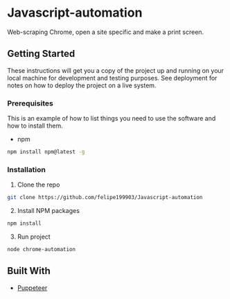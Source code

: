 # Javascript-automation

Web-scraping Chrome, open a site specific and make a print screen.

## Getting Started

These instructions will get you a copy of the project up and running on your local machine for development and testing purposes. See deployment for notes on how to deploy the project on a live system.

### Prerequisites

This is an example of how to list things you need to use the software and how to install them.
* npm
```sh
npm install npm@latest -g
```

### Installation

1. Clone the repo
```sh
git clone https://github.com/felipe199903/Javascript-automation
```
2. Install NPM packages
```sh
npm install
```
3. Run project
```sh
node chrome-automation
```

## Built With

* [Puppeteer](https://github.com/puppeteer/puppeteer)